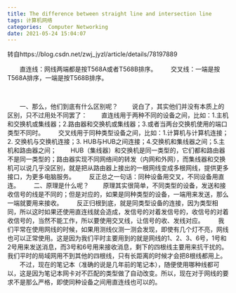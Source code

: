 ```yaml
---
title: The difference between straight line and intersection line
tags: 计算机网络
categories:  Computer Networking
date: 2021-05-24 15:04:07
---
```



转自https://blog.csdn.net/zwj_jyzl/article/details/78197889

  直连线：网线两端都是按T568A或者T568B排序。
  交叉线：一端是按T568A排序，一端是按T568B排序。

<!--more-->

  

  一、那么，他们到底有什么区别呢？
  说白了，其实他们并没有本质上的区别，只不过用处不同罢了：
  直连线用于两种不同的设备之间，比如：1.主机和交换机或集线器；2.路由器和交换机或集线器；3.或者当两台交换机使用的端口类型不同时。
  交叉线用于同种类型设备之间，比如：1.计算机与计算机连接；2. 交换机与交换机连接；3. HUB与HUB之间连接；4.交换机和集线器之间；5.主机和路由器之间；
  HUB（集线器）和交换机是同一类型的，它们都和路由器不是同一类型的；路由器实现不同网络间的转发（内网和外网），而集线器和交换机可以说几乎没区别，就是把从路由器上接出的一根网线变成多根网线，提供更多接口，为更多电脑服务。
  反正总之一句话：同种设备用交叉，不同设备用直连。
  二、原理是什么呢？
  原理其实很简单，不同类型的设备，发送和接收信号的线是不同的；但是对应的，如果是同种类型的设备，一端用来发送，那么一端就要用来接收。
  反正归根到底，就是同类型设备的连接，因为类型相同，所以这时如果还使用直连线就会造成，发信号的对着发信号的，收信号的对着收信号的，当然不能工作，所以要使用交叉线，让信号的收、发线对应。
  我们平常在使用网线的时候，如果用测线仪测一测会发现，即使有几个灯不亮，网线也可以正常使用。这是因为我们平时主要用到的就是网线的1、2、3、6号，1号和2号用来发送消息，而3号和6号用来接收消息，剩下的四根线主要用来抗干扰的。我们平时的局域网用不到其他的四根线，只有长距离的时候才会把8根线都用上。
  不过，现在的笔记本（准确的说是几年前的笔记本），随便使用哪种线都可以，这是因为笔记本网卡对不匹配的类型做了自动改变。所以，现在对于网线的要求不是那么严格，即使同种设备之间用直连线也可以的。
